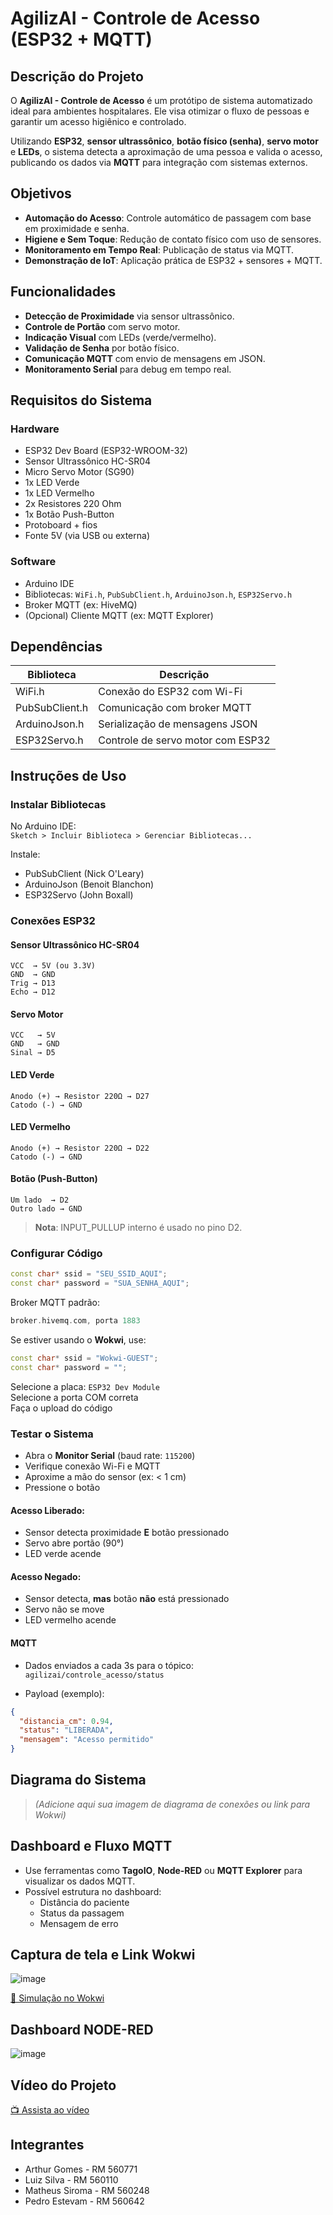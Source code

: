 
# AgilizAI - Controle de Acesso (ESP32 + MQTT)

##  Descrição do Projeto

O **AgilizAI - Controle de Acesso** é um protótipo de sistema automatizado ideal para ambientes hospitalares. Ele visa otimizar o fluxo de pessoas e garantir um acesso higiênico e controlado.

Utilizando **ESP32**, **sensor ultrassônico**, **botão físico (senha)**, **servo motor** e **LEDs**, o sistema detecta a aproximação de uma pessoa e valida o acesso, publicando os dados via **MQTT** para integração com sistemas externos.

##  Objetivos

- **Automação do Acesso**: Controle automático de passagem com base em proximidade e senha.
- **Higiene e Sem Toque**: Redução de contato físico com uso de sensores.
- **Monitoramento em Tempo Real**: Publicação de status via MQTT.
- **Demonstração de IoT**: Aplicação prática de ESP32 + sensores + MQTT.

##  Funcionalidades

- **Detecção de Proximidade** via sensor ultrassônico.
- **Controle de Portão** com servo motor.
- **Indicação Visual** com LEDs (verde/vermelho).
- **Validação de Senha** por botão físico.
- **Comunicação MQTT** com envio de mensagens em JSON.
- **Monitoramento Serial** para debug em tempo real.

##  Requisitos do Sistema

### Hardware

- ESP32 Dev Board (ESP32-WROOM-32)
- Sensor Ultrassônico HC-SR04
- Micro Servo Motor (SG90)
- 1x LED Verde
- 1x LED Vermelho
- 2x Resistores 220 Ohm
- 1x Botão Push-Button
- Protoboard + fios
- Fonte 5V (via USB ou externa)

### Software

- Arduino IDE
- Bibliotecas: `WiFi.h`, `PubSubClient.h`, `ArduinoJson.h`, `ESP32Servo.h`
- Broker MQTT (ex: HiveMQ)
- (Opcional) Cliente MQTT (ex: MQTT Explorer)

##  Dependências

| Biblioteca      | Descrição                                   |
|----------------|----------------------------------------------|
| WiFi.h          | Conexão do ESP32 com Wi-Fi                   |
| PubSubClient.h  | Comunicação com broker MQTT                 |
| ArduinoJson.h   | Serialização de mensagens JSON              |
| ESP32Servo.h    | Controle de servo motor com ESP32           |

## Instruções de Uso

###  Instalar Bibliotecas

No Arduino IDE:  
`Sketch > Incluir Biblioteca > Gerenciar Bibliotecas...`

Instale:

- PubSubClient (Nick O'Leary)
- ArduinoJson (Benoit Blanchon)
- ESP32Servo (John Boxall)

###  Conexões ESP32

#### Sensor Ultrassônico HC-SR04
```
VCC  → 5V (ou 3.3V)
GND  → GND
Trig → D13
Echo → D12
```

#### Servo Motor
```
VCC   → 5V
GND   → GND
Sinal → D5
```

#### LED Verde
```
Anodo (+) → Resistor 220Ω → D27
Catodo (-) → GND
```

#### LED Vermelho
```
Anodo (+) → Resistor 220Ω → D22
Catodo (-) → GND
```

#### Botão (Push-Button)
```
Um lado  → D2
Outro lado → GND
```
> **Nota**: INPUT_PULLUP interno é usado no pino D2.

###  Configurar Código

```cpp
const char* ssid = "SEU_SSID_AQUI";
const char* password = "SUA_SENHA_AQUI";
```

Broker MQTT padrão:
```cpp
broker.hivemq.com, porta 1883
```

Se estiver usando o **Wokwi**, use:
```cpp
const char* ssid = "Wokwi-GUEST";
const char* password = "";
```

Selecione a placa: `ESP32 Dev Module`  
Selecione a porta COM correta  
Faça o upload do código

###  Testar o Sistema

- Abra o **Monitor Serial** (baud rate: `115200`)
- Verifique conexão Wi-Fi e MQTT
- Aproxime a mão do sensor (ex: < 1 cm)
- Pressione o botão

####  Acesso Liberado:
- Sensor detecta proximidade **E** botão pressionado
- Servo abre portão (90°)
- LED verde acende

####  Acesso Negado:
- Sensor detecta, **mas** botão **não** está pressionado
- Servo não se move
- LED vermelho acende

####  MQTT
- Dados enviados a cada 3s para o tópico:  
  `agilizai/controle_acesso/status`

- Payload (exemplo):
```json
{
  "distancia_cm": 0.94,
  "status": "LIBERADA",
  "mensagem": "Acesso permitido"
}
```

## Diagrama do Sistema

> *(Adicione aqui sua imagem de diagrama de conexões ou link para Wokwi)*

## Dashboard e Fluxo MQTT

- Use ferramentas como **TagoIO**, **Node-RED** ou **MQTT Explorer** para visualizar os dados MQTT.
- Possível estrutura no dashboard:
  - Distância do paciente
  - Status da passagem
  - Mensagem de erro

## Captura de tela e Link Wokwi
![image](https://github.com/user-attachments/assets/0a93b95a-6432-41f8-8525-5bc9bdeb4fbc)

[🔗 Simulação no Wokwi](https://wokwi.com/projects/432870828762816513)

## Dashboard NODE-RED
![image](https://github.com/user-attachments/assets/2703e605-9a42-4450-9bd4-bd11f5f0f8ea)


## Vídeo do Projeto

[📺 Assista ao vídeo](https://youtu.be/bRXgr2MLq4M)

## Integrantes

- Arthur Gomes - RM 560771
- Luiz Silva - RM 560110
- Matheus Siroma - RM 560248
- Pedro Estevam - RM 560642
